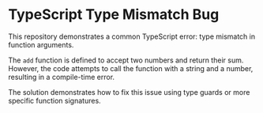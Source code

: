 # TypeScript Type Mismatch Bug

This repository demonstrates a common TypeScript error: type mismatch in function arguments.

The `add` function is defined to accept two numbers and return their sum. However, the code attempts to call the function with a string and a number, resulting in a compile-time error.

The solution demonstrates how to fix this issue using type guards or more specific function signatures.